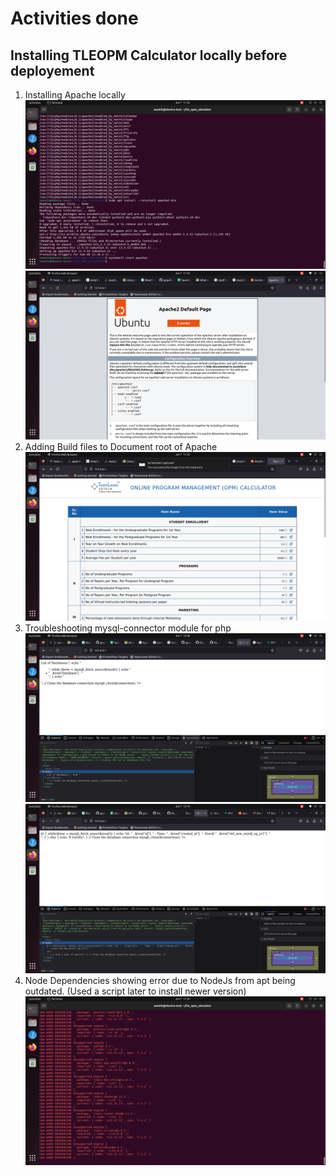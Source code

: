 # Activities done
## Installing TLEOPM Calculator locally before deployement

1. Installing Apache locally
![Installing Apache locally](Screenshot_from_2023-06-07_11-52-54.png)
![Apache 2 Default page](Screenshot_from_2023-06-07_11-53-29.png)
2. Adding Build files to Document root of Apache
![Adding TLEOPM Calc build files to Document root](Screenshot_from_2023-06-07_11-55-12.png)
3. Troubleshooting mysql-connector module for php
![PHP Page Troubleshooting to connect with Mysql 1](Screenshot_from_2023-06-07_12-38-12.png)
![PHP Page Troubleshooting to connect with Mysql 2](Screenshot_from_2023-06-07_13-14-07.png)
4. Node Dependencies showing error due to NodeJs from apt being outdated. (Used a script later to install newer version)
![Default nodejs from apt doesnt pull dependencies](Screenshot_from_2023-06-07_17-39-34.png)